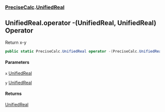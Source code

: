 ### [PreciseCalc](PreciseCalc.md 'PreciseCalc').[UnifiedReal](PreciseCalc.UnifiedReal.md 'PreciseCalc.UnifiedReal')

## UnifiedReal.operator -(UnifiedReal, UnifiedReal) Operator

Return x-y

```csharp
public static PreciseCalc.UnifiedReal operator -(PreciseCalc.UnifiedReal x, PreciseCalc.UnifiedReal y);
```
#### Parameters

<a name='PreciseCalc.UnifiedReal.op_Subtraction(PreciseCalc.UnifiedReal,PreciseCalc.UnifiedReal).x'></a>

`x` [UnifiedReal](PreciseCalc.UnifiedReal.md 'PreciseCalc.UnifiedReal')

<a name='PreciseCalc.UnifiedReal.op_Subtraction(PreciseCalc.UnifiedReal,PreciseCalc.UnifiedReal).y'></a>

`y` [UnifiedReal](PreciseCalc.UnifiedReal.md 'PreciseCalc.UnifiedReal')

#### Returns
[UnifiedReal](PreciseCalc.UnifiedReal.md 'PreciseCalc.UnifiedReal')